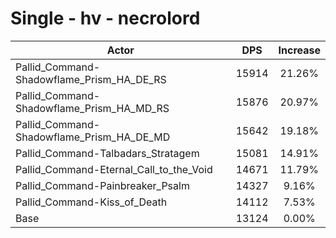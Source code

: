 # Single - hv - necrolord
| Actor | DPS | Increase |
|---|:---:|:---:|
|Pallid_Command-Shadowflame_Prism_HA_DE_RS|15914|21.26%|
|Pallid_Command-Shadowflame_Prism_HA_MD_RS|15876|20.97%|
|Pallid_Command-Shadowflame_Prism_HA_DE_MD|15642|19.18%|
|Pallid_Command-Talbadars_Stratagem|15081|14.91%|
|Pallid_Command-Eternal_Call_to_the_Void|14671|11.79%|
|Pallid_Command-Painbreaker_Psalm|14327|9.16%|
|Pallid_Command-Kiss_of_Death|14112|7.53%|
|Base|13124|0.00%|
